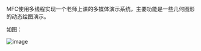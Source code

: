 MFC使用多线程实现一个老师上课的多媒体演示系统，主要功能是一些几何图形的动态绘图演示。

如图：

![image](https://github.com/jlygit/some_personal_project/blob/master/ui_show/tuxing.png)
